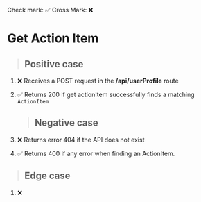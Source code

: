 Check mark: ✅
Cross Mark: ❌

# Get Action Item

> ## Positive case

1. ❌ Receives a POST request in the **/api/userProfile** route
2. ✅ Returns 200 if get actionItem successfully finds a matching `ActionItem`

   > ## Negative case

3. ❌ Returns error 404 if the API does not exist
4. ✅ Returns 400 if any error when finding an ActionItem.

> ## Edge case

1.  ❌
